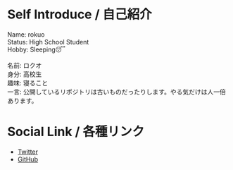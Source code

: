 <!-- ![Anurag's GitHub stats](https://github-readme-stats.vercel.app/api?username=rokuosan&count_private=true&show_icons=true) -->
<!-- [![Top Langs](https://github-readme-stats.vercel.app/api/top-langs/?username=rokuosan&layout=compact)](https://github.com/anuraghazra/github-readme-stats) -->

# Self Introduce / 自己紹介
Name: rokuo<br>
Status: High School Student<br>
Hobby: Sleeping😴<br>
<br>
名前: ロクオ<br>
身分: 高校生<br>
趣味: 寝ること <br>
一言: 公開しているリポジトリは古いものだったりします。やる気だけは人一倍あります。

# Social Link / 各種リンク
- [Twitter](https://twitter.com/rokuosan_dev)
- [GitHub](https://github.com/rokuosan)
<!-- - [HatenaBlog](https://rokuokun.hatenablog.jp/) -->

<!---
- 👋 Hi, I’m @rokuosan
- 👀 I’m interested in ...
- 🌱 I’m currently learning ...
- 💞️ I’m looking to collaborate on ...
- 📫 How to reach me ...

rokuosan/rokuosan is a ✨ special ✨ repository because its `README.md` (this file) appears on your GitHub profile.
You can click the Preview link to take a look at your changes.
--->
